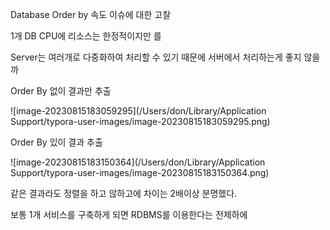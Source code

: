 Database Order by 속도 이슈에 대한 고찰

1개 DB CPU에 리소스는 한정적이지만 를

Server는 여러개로 다중화하여 처리할 수 있기 때문에 서버에서 처리하는게 좋지 않을까





Order By 없이 결과만 추출

![image-20230815183059295](/Users/don/Library/Application Support/typora-user-images/image-20230815183059295.png)



Order By 있이 결과 추출

![image-20230815183150364](/Users/don/Library/Application Support/typora-user-images/image-20230815183150364.png)



같은 결과라도 정렬을 하고 않하고에 차이는 2배이상 분명했다.



보통 1개 서비스를 구축하게 되면 RDBMS를 이용한다는 전제하에
